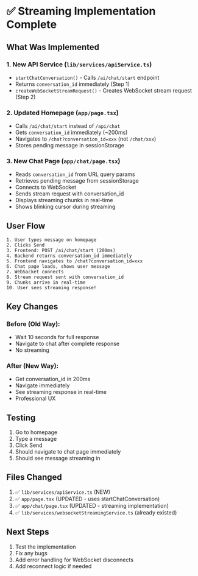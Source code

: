 # ✅ Streaming Implementation Complete

## What Was Implemented

### 1. New API Service (`lib/services/apiService.ts`)
- `startChatConversation()` - Calls `/ai/chat/start` endpoint
- Returns `conversation_id` immediately (Step 1)
- `createWebSocketStreamRequest()` - Creates WebSocket stream request (Step 2)

### 2. Updated Homepage (`app/page.tsx`)
- Calls `/ai/chat/start` instead of `/api/chat`
- Gets `conversation_id` immediately (~200ms)
- Navigates to `/chat?conversation_id=xxx` (not `/chat/xxx`)
- Stores pending message in sessionStorage

### 3. New Chat Page (`app/chat/page.tsx`)
- Reads `conversation_id` from URL query params
- Retrieves pending message from sessionStorage
- Connects to WebSocket
- Sends stream request with conversation_id
- Displays streaming chunks in real-time
- Shows blinking cursor during streaming

## User Flow

```
1. User types message on homepage
2. Clicks Send
3. Frontend: POST /ai/chat/start (200ms)
4. Backend returns conversation_id immediately
5. Frontend navigates to /chat?conversation_id=xxx
6. Chat page loads, shows user message
7. WebSocket connects
8. Stream request sent with conversation_id
9. Chunks arrive in real-time
10. User sees streaming response!
```

## Key Changes

### Before (Old Way):
- Wait 10 seconds for full response
- Navigate to chat after complete response
- No streaming

### After (New Way):
- Get conversation_id in 200ms
- Navigate immediately
- See streaming response in real-time
- Professional UX

## Testing

1. Go to homepage
2. Type a message
3. Click Send
4. Should navigate to chat page immediately
5. Should see message streaming in

## Files Changed

1. ✅ `lib/services/apiService.ts` (NEW)
2. ✅ `app/page.tsx` (UPDATED - uses startChatConversation)
3. ✅ `app/chat/page.tsx` (UPDATED - streaming implementation)
4. ✅ `lib/services/websocketStreamingService.ts` (already existed)

## Next Steps

1. Test the implementation
2. Fix any bugs
3. Add error handling for WebSocket disconnects
4. Add reconnect logic if needed

